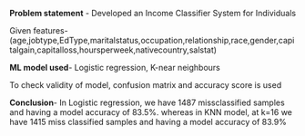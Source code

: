 **Problem statement** - Developed an Income Classifier System for Individuals

Given features- (age,jobtype,EdType,maritalstatus,occupation,relationship,race,gender,capitalgain,capitalloss,hoursperweek,nativecountry,salstat)

**ML model used**- Logistic regression, K-near neighbours

To check validity of model, confusion matrix and accuracy score is used 

**Conclusion**- In Logistic regression, we have 1487 missclassified samples and having a model accuracy of 83.5%.
whereas in KNN model, at k=16 we have 1415 miss classified samples and having a model accuracy of 83.9% 
